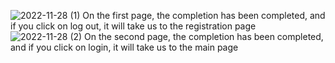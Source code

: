 ![2022-11-28 (1)](https://user-images.githubusercontent.com/115969743/204343516-650e58e3-7457-483d-80f9-0ad3cf365eb4.png)
On the first page, the completion has been completed, and if you click on log out, it will take us to the registration page
![2022-11-28 (2)](https://user-images.githubusercontent.com/115969743/204343565-91b2aea6-7ddd-4579-b7f1-988d9a3b0128.png)
On the second page, the completion has been completed, and if you click on login, it will take us to the main page
